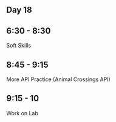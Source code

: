 ## Day 18

## 6:30 - 8:30

Soft Skills

## 8:45 - 9:15

More API Practice (Animal Crossings API)

## 9:15 - 10

Work on Lab
